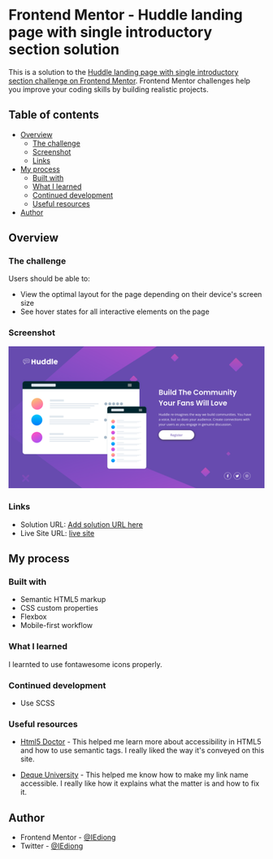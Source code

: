 # Frontend Mentor - Huddle landing page with single introductory section solution

This is a solution to the [Huddle landing page with single introductory section challenge on Frontend Mentor](https://www.frontendmentor.io/challenges/huddle-landing-page-with-a-single-introductory-section-B_2Wvxgi0). Frontend Mentor challenges help you improve your coding skills by building realistic projects. 

## Table of contents

- [Overview](#overview)
  - [The challenge](#the-challenge)
  - [Screenshot](#screenshot)
  - [Links](#links)
- [My process](#my-process)
  - [Built with](#built-with)
  - [What I learned](#what-i-learned)
  - [Continued development](#continued-development)
  - [Useful resources](#useful-resources)
- [Author](#author)


## Overview

### The challenge

Users should be able to:

- View the optimal layout for the page depending on their device's screen size
- See hover states for all interactive elements on the page

### Screenshot

![Desktop Screenshot](./assets/screenshots/desktop-screenshot.png)

### Links

- Solution URL: [Add solution URL here](https://your-solution-url.com)
- Live Site URL: [live site](https://iediong.github.io/fem-huddle-with-single-introductory-section/)

## My process

### Built with

- Semantic HTML5 markup
- CSS custom properties
- Flexbox
- Mobile-first workflow

### What I learned

I learnted to use fontawesome icons properly.

### Continued development

- Use SCSS

### Useful resources

- [Html5 Doctor](http://html5doctor.com/) - This helped me learn more about accessibility in HTML5 and how to use semantic tags. I really liked the way it's conveyed on this site.

- [Deque University](https://dequeuniversity.com/rules/axe/4.3/link-name?application=axeAPI) - This helped me know how to make my link name accessible. I really like how it explains what the matter is and how to fix it.

## Author

- Frontend Mentor - [@IEdiong](https://www.frontendmentor.io/profile/IEdiong)
- Twitter - [@IEdiong](https://www.twitter.com/IEdiong)
